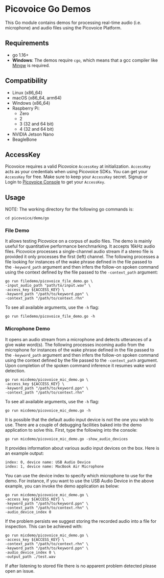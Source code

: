 # Picovoice Go Demos

This Go module contains demos for processing real-time audio (i.e. microphone) and audio files using the Picovoice Platform.

## Requirements

- go 1.16+
- **Windows**: The demos require `cgo`, which means that a gcc compiler like [Mingw](http://mingw-w64.org/doku.php) is required. 

## Compatibility

- Linux (x86_64)
- macOS (x86_64, arm64)
- Windows (x86_64)
- Raspberry Pi:
  - Zero
  - 2
  - 3 (32 and 64 bit)
  - 4 (32 and 64 bit)
- NVIDIA Jetson Nano
- BeagleBone

## AccessKey

Picovoice requires a valid Picovoice `AccessKey` at initialization. `AccessKey` acts as your credentials when using Picovoice SDKs.
You can get your `AccessKey` for free. Make sure to keep your `AccessKey` secret. 
Signup or Login to [Picovoice Console](https://console.picovoice.ai/) to get your `AccessKey`.

## Usage

NOTE: The working directory for the following go commands is:

```console
cd picovoice/demo/go
```

### File Demo

It allows testing Picovoice on a corpus of audio files. The demo is mainly useful for quantitative performance benchmarking. It accepts 16kHz audio files. Picovoice processes a single-channel audio stream if a stereo file is
provided it only processes the first (left) channel. The following processes a file looking for instances of the wake phrase defined in the file passed to the `-keyword_path` argument and then infers the follow-on spoken command
using the context defined by the file passed to the `-context_path` argument:

```console
go run filedemo/picovoice_file_demo.go \
-input_audio_path "path/to/input.wav" \
-access_key ${ACCESS_KEY} \
-keyword_path "/path/to/keyword.ppn" \
-context_path "/path/to/context.rhn"
```

To see all available arguments, use the `-h` flag:
```console
go run filedemo/picovoice_file_demo.go -h
```

### Microphone Demo

It opens an audio stream from a microphone and detects utterances of a give wake word(s). The following processes
incoming audio from the microphone for instances of the wake phrase defined in the file  passed to the `-keyword_path` argument and then infers the follow-on spoken command using the context defined by the file
passed to the `-context_path` argument. Upon completion of the spoken command inference it resumes wake word
detection.

```console
go run micdemo/picovoice_mic_demo.go \
-access_key ${ACCESS_KEY} \
-keyword_path "/path/to/keyword.ppn" \
-context_path "/path/to/context.rhn"
```

To see all available arguments, use the `-h` flag:
```console
go run micdemo/picovoice_mic_demo.go -h
```

It is possible that the default audio input device is not the one you wish to use. There are a couple
of debugging facilities baked into the demo application to solve this. First, type the following into the console:
```console
go run micdemo/picovoice_mic_demo.go -show_audio_devices
```

It provides information about various audio input devices on the box. Here is an example output:

```console
index: 0, device name: USB Audio Device
index: 1, device name: MacBook Air Microphone
``` 

You can use the device index to specify which microphone to use for the demo. For instance, if you want to use the USB Audio Device
in the above example, you can invoke the demo application as below:

```console
go run micdemo/picovoice_mic_demo.go \
-access_key ${ACCESS_KEY} \
-keyword_path "/path/to/keyword.ppn" \
-context_path "/path/to/context.rhn" \
-audio_device_index 0
```

If the problem persists we suggest storing the recorded audio into a file for inspection. This can be achieved with:

```console
go run micdemo/picovoice_mic_demo.go \
-access_key ${ACCESS_KEY} \
-context_path "/path/to/context.rhn" \
-keyword_path "/path/to/keyword.ppn" \
-audio_device_index 0 \
-output_path ./test.wav
```

If after listening to stored file there is no apparent problem detected please open an issue.
